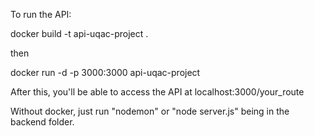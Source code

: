 To run the API:

docker build -t api-uqac-project .

then

docker run -d -p 3000:3000 api-uqac-project

After this, you'll be able to access the API at localhost:3000/your_route


Without docker, just run "nodemon" or "node server.js" being in the backend folder. 